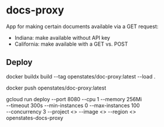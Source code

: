 # docs-proxy

App for making certain documents available via a GET request:

- Indiana: make available without API key
- California: make available with a GET vs. POST

## Deploy

docker buildx build --tag openstates/doc-proxy:latest --load .

docker push openstates/doc-proxy:latest

gcloud run deploy --port 8080 --cpu 1 --memory 256Mi \
    --timeout 300s --min-instances 0 --max-instances 100 \
    --concurrency 3 --project <> --image <> --region <> \
    openstates-docs-proxy
